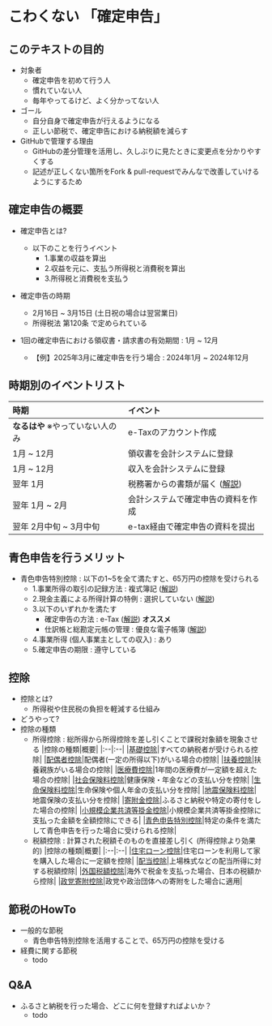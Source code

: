 # こわくない 「確定申告」
## このテキストの目的
- 対象者
    - 確定申告を初めて行う人
    - 慣れていない人
    - 毎年やってるけど、よく分かってない人
- ゴール
    - 自分自身で確定申告が行えるようになる
    - 正しい節税で、確定申告における納税額を減らす
- GitHubで管理する理由
    - GitHubの差分管理を活用し、久しぶりに見たときに変更点を分かりやすくする
    - 記述が正しくない箇所をFork & pull-requestでみんなで改善していけるようにするため

## 確定申告の概要
- 確定申告とは?
    - 以下のことを行うイベント
        - 1.事業の収益を算出
        - 2.収益を元に、支払う所得税と消費税を算出
        - 3.所得税と消費税を支払う
- 確定申告の時期
    - 2月16日 ~ 3月15日 (土日祝の場合は翌営業日)
    - 所得税法 第120条 で定められている

- 1回の確定申告における領収書・請求書の有効期間 : 1月 ~ 12月
    - 【例】2025年3月に確定申告を行う場合 : 2024年1月 ~ 2024年12月

## 時期別のイベントリスト
|時期|イベント|
|:--|:--|
|**なるはや** ※やっていない人のみ|e-Taxのアカウント作成|
|1月 ~ 12月|領収書を会計システムに登録|
|1月 ~ 12月|収入を会計システムに登録|
|翌年 1月|税務署からの書類が届く ([解説](./content/zeimu.md#1月に税務署から届く資料))|
|翌年 1月 ~ 2月|会計システムで確定申告の資料を作成|
|翌年 2月中旬 ~ 3月中旬|e-tax経由で確定申告の資料を提出|

## 青色申告を行うメリット
- 青色申告特別控除 : 以下の1~5を全て満たすと、65万円の控除を受けられる
    - 1.事業所得の取引の記録方法 : 複式簿記 ([解説](./content/word.md#複式簿記))
    - 2.現金主義による所得計算の特例 : 選択していない ([解説](./content/word.md#現金主義による所得計算の特例))
    - 3.以下のいずれかを満たす
        - 確定申告の方法 : e-Tax ([解説](./content/e-tax.md))  **オススメ**
        - 仕訳帳と総勘定元帳の管理 : 優良な電子帳簿 ([解説](todo))
    - 4.事業所得 (個人事業主としての収入) : あり
    - 5.確定申告の期限 : 遵守している

## 控除
- 控除とは?
    - 所得税や住民税の負担を軽減する仕組み
- どうやって?
- 控除の種類
    - 所得控除 : 総所得から所得控除を差し引くことで課税対象額を現象させる
        |控除の種類|概要|
        |:--|:--|
        |[基礎控除](todo)|すべての納税者が受けられる控除|
        |[配偶者控除](todo)|配偶者(一定の所得以下)がいる場合の控除|
        |[扶養控除](todo)|扶養親族がいる場合の控除|
        |[医療費控除](todo)|1年間の医療費が一定額を超えた場合の控除|
        |[社会保険料控除](todo)|健康保険・年金などの支払い分を控除|
        |[生命保険料控除](todo)|生命保険や個人年金の支払い分を控除|
        |[地震保険料控除](todo)|地震保険の支払い分を控除|
        |[寄附金控除](todo)|ふるさと納税や特定の寄付をした場合の控除|
        |[小規模企業共済等掛金控除](todo)|小規模企業共済等掛金控除に支払った金額を全額控除にできる|
        |[青色申告特別控除](todo)|特定の条件を満たして青色申告を行った場合に受けられる控除|
    - 税額控除 : 計算された税額そのものを直接差し引く (所得控除より効果的)
        |控除の種類|概要|
        |:--|:--|
        |[住宅ローン控除](todo)|住宅ローンを利用して家を購入した場合に一定額を控除|
        |[配当控除](todo)|上場株式などの配当所得に対する税額控除|
        |[外国税額控除](todo)|海外で税金を支払った場合、日本の税額から控除|
        |[政党寄附控除](todo)|政党や政治団体への寄附をした場合に適用|
## 節税のHowTo
- 一般的な節税
    - 青色申告特別控除を活用することで、65万円の控除を受ける
- 経費に関する節税
    - todo
## Q&A
- ふるさと納税を行った場合、どこに何を登録すればよいか？
    - todo